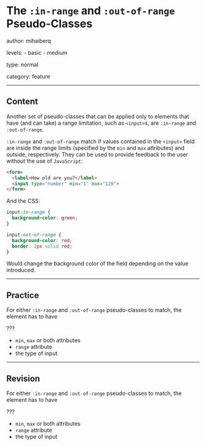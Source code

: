 # The `:in-range` and `:out-of-range` Pseudo-Classes
author: mihaiberq

levels:
    - basic
    - medium

type: normal

category: feature

---
## Content

Another set of pseudo-classes that can be applied only to elements that have (and can take) a range limitation, such as `<input>`s, are `:in-range` and `:out-of-range`.

`:in-range` and `:out-of-range` match if values contained in the `<input>` field are inside the range limits (specified by the `min` and `max` attributes) and outside, respectively. They can be used to provide feedback to the user without the use of `JavaScript`:
```html
<form>
  <label>How old are you?</label>
  <input type="number" min="1" max="120">
</form>
```
And the CSS:
```css
input:in-range {
  background-color: green;
}

input:out-of-range {
  background-color: red;
  border: 2px solid red;
}
```
Would change the background color of the field depending on the value introduced.

---
## Practice

For either `:in-range` and `:out-of-range` pseudo-classes to match, the element has to have

???

* `min`, `max` or both attributes
* `range` attribute
* the type of input

---
## Revision

For either `:in-range` and `:out-of-range` pseudo-classes to match, the element has to have

???

* `min`, `max` or both attributes
* `range` attribute
* the type of input

